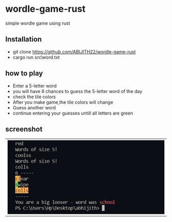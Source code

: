 # wordle-game-rust
simple wordle game using rust
## Installation
- git clone https://github.com/ABIJITH22/wordle-game-rust
- cargo run src\word.txt
## how to play
- Enter a 5-letter word
- you will have 6 chances to guess the 5-letter word of the day
- check the tile colors
- After you make game,the tile colors will change
- Guess another word
- continue entering your guesses untill all letters are green
## screenshot
 <table>
   <tr>
     <th> <img src="https://github.com/ABIJITH22/wordle-game-rust/blob/main/screenshot/WhatsApp%20Image%202023-07-23%20at%2010.02.42.jpg?raw=true"></th>
   </tr>
 </table>

